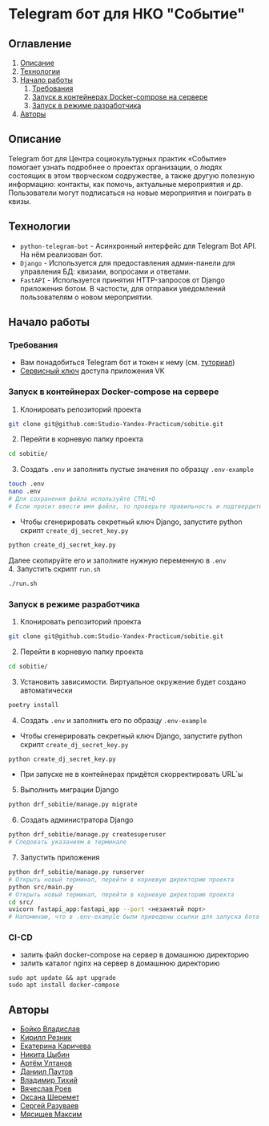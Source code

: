 # Telegram бот для НКО "Событие"
## Оглавление
1. [Описание](https://github.com/Studio-Yandex-Practicum/sobitie#описание)
2. [Технологии](https://github.com/Studio-Yandex-Practicum/sobitie#технологии)
3. [Начало работы](https://github.com/Studio-Yandex-Practicum/sobitie#начало-работы)
    1. [Требования](https://github.com/Studio-Yandex-Practicum/sobitie#требования)
    2. [Запуск в контейнерах Docker-compose на сервере](https://github.com/Studio-Yandex-Practicum/sobitie#запуск-в-контейнерах-docker-compose-на-сервере)
    3. [Запуск в режиме разработчика](https://github.com/Studio-Yandex-Practicum/sobitie#запуск-в-режиме-разработчика)
4. [Авторы](https://github.com/Studio-Yandex-Practicum/sobitie#авторы)
## Описание
Telegram бот для Центра социокультурных практик «Событие» помогает узнать подробнее о проектах организации, о людях состоящих в этом творческом содружестве, а также другую полезную информацию: контакты, как помочь, актуальные мероприятия и др. Пользователи могут подписаться на новые мероприятия и поиграть в квизы. 
## Технологии
- `python-telegram-bot` - Асинхронный интерфейс для Telegram Bot API. На нём реализован бот.
- `Django` - Используется для предоставления админ-панели для управления БД: квизами, вопросами и ответами.
- `FastAPI` - Используется принятия HTTP-запросов от Django приложения ботом. В частости, для отправки уведомлений пользователям о новом мероприятии.
## Начало работы
### Требования
- Вам понадобиться Telegram бот и токен к нему (см. [туториал](https://core.telegram.org/bots/tutorial#obtain-your-bot-token))
- [Сервисный ключ](https://vk.com/faq11759) доступа приложения VK 
### Запуск в контейнерах Docker-compose на сервере
1. Клонировать репозиторий проекта
```BASH
git clone git@github.com:Studio-Yandex-Practicum/sobitie.git
```
2. Перейти в корневую папку проекта 
```BASH
cd sobitie/
```
3. Создать `.env` и заполнить пустые значения по образцу `.env-example`
```BASH
touch .env
nano .env
# Для сохранения файла используйте CTRL+O
# Если просит ввести имя файла, то проверьте правильность и подтвердите нажатием Enter
```
- Чтобы сгенерировать секретный ключ Django, запустите python скрипт `create_dj_secret_key.py`
```BASH
python create_dj_secret_key.py
```
Далее скопируйте его и заполните нужную переменную в `.env`  
4. Запустить скрипт `run.sh`
```BASH
./run.sh
```
### Запуск в режиме разработчика
1. Клонировать репозиторий проекта
```BASH
git clone git@github.com:Studio-Yandex-Practicum/sobitie.git
```
2. Перейти в корневую папку проекта
```BASH
cd sobitie/
```
3. Установить зависимости. Виртуальное окружение будет создано автоматически
```BASH
poetry install
```
4. Создать `.env` и заполнить его по образцу `.env-example`
- Чтобы сгенерировать секретный ключ Django, запустите python скрипт `create_dj_secret_key.py`
```BASH
python create_dj_secret_key.py
```
- При запуске не в контейнерах придётся скорректировать URL`ы
5. Выполнить миграции Django
```BASH
python drf_sobitie/manage.py migrate
```
6. Создать администратора Django
```BASH
python drf_sobitie/manage.py createsuperuser
# Следовать указаниям в терминале
```
7. Запустить приложения
```BASH
python drf_sobitie/manage.py runserver
# Открыть новый терминал, перейти в корневую директорию проекта
python src/main.py 
# Открыть новый терминал, перейти в корневую директорию проекта
cd src/
uvicorn fastapi_app:fastapi_app --port <незанятый порт>
# Напоминаю, что в .env-example были приведены ссылки для запуска бота в контейнерах, поэтому в .env их следовало скорректировать
```
### CI-CD
- залить файл docker-compose на сервер в домашнюю директорию
- залить каталог nginx на сервер в домашнюю директорию

```
sudo apt update && apt upgrade
sudo apt install docker-compose
```

## Авторы 
- [Бойко Владислав](https://github.com/bdwayne11)
- [Кирилл Резник](https://github.com/Invictus-7)
- [Екатерина Каричева](https://github.com/kh199)
- [Никита Цыбин](https://github.com/kellia1903)
- [Артём Ултанов](https://github.com/WayBro-54)
- [Даниил Паутов](https://github.com/TomatoInOil)
- [Владимир Тихий](https://github.com/vladimirramozin)
- [Вячеслав Роев](https://github.com/VyacheslavRoev)
- [Оксана Шеремет](https://github.com/sheremet-o)
- [Сергей Разуваев](https://github.com/RazuvaevSD)
- [Мясищев Максим](https://github.com/mnmyasis)
